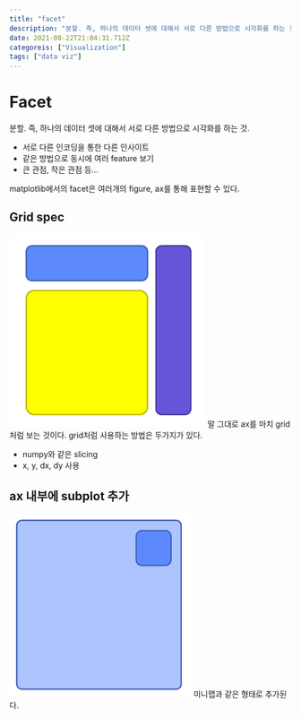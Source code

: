 ```yaml
---
title: "facet"
description: "분할. 즉, 하나의 데이터 셋에 대해서 서로 다른 방법으로 시각화를 하는 것.서로 다른 인코딩을 통한 다른 인사이트같은 방법으로 동시에 여러 feature 보기큰 관점, 작은 관점 등...matplotlib에서의 facet은 여러개의 figure, ax를 통해 표현할 "
date: 2021-08-22T21:04:31.712Z
categoreis: ["Visualization"]
tags: ["data viz"]
---
```

# Facet
분할. 즉, 하나의 데이터 셋에 대해서 서로 다른 방법으로 시각화를 하는 것.
- 서로 다른 인코딩을 통한 다른 인사이트
- 같은 방법으로 동시에 여러 feature 보기
- 큰 관점, 작은 관점 등...

matplotlib에서의 facet은 여러개의 figure, ax를 통해 표현할 수 있다.

## Grid spec
![](/assets/images/facet/0fc1a677-5eaa-4ed8-8913-9297326cda59-image.png)
말 그대로 ax를 마치 grid처럼 보는 것이다. grid처럼 사용하는 방법은 두가지가 있다.
- numpy와 같은 slicing
- x, y, dx, dy 사용
## ax 내부에 subplot 추가
![](/assets/images/facet/1a173eaa-693a-4a9c-9c8e-1d9f61eae65e-image.png)
미니맵과 같은 형태로 추가된다.